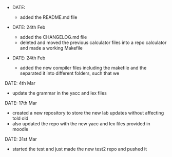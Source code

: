 - DATE: 
	- added the README.md file

- DATE: 24th Feb
	- added the CHANGELOG.md file
	- deleted and moved the previous calculator files into a repo calculator and made a working Makefile

- DATE: 24th Feb
  - added the new compiler files including the makefile and the separated it into different folders, such that we 

DATE: 4th Mar
  - update the grammar in the yacc and lex files
  
 DATE: 17th Mar
  - created a new repository to store the new lab updates without affecting told old 
  - also updated the repo with the new yacc and lex files provided in moodle
  
 DATE: 31st Mar
  - started the test and just made the new test2 repo and pushed it
